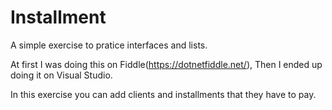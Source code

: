 # Installment
A simple exercise to pratice interfaces and lists.

At first I was doing this on Fiddle(https://dotnetfiddle.net/),
Then I ended up doing it on Visual Studio.

In this exercise you can add clients and installments that they have to pay.
